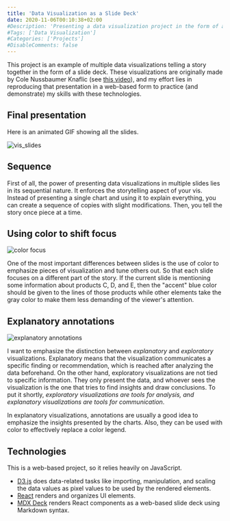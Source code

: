 ```yaml
---
title: 'Data Visualization as a Slide Deck'
date: 2020-11-06T00:10:38+02:00
#Description: 'Presenting a data visualization project in the form of a slide deck.'
#Tags: ['Data Visualization']
#Categories: ['Projects']
#DisableComments: false
---
```


This project is an example of multiple data visualizations telling a story
together in the form of a slide deck. These visualizations are originally
made by Cole Nussbaumer Knaflic (see [this video](https://youtu.be/X79o46W5plI)),
and my effort lies in reproducing that presentation in a web-based form to
practice (and demonstrate) my skills with these technologies.

## Final presentation

Here is an animated GIF showing all the slides.

![vis_slides](https://i.imgur.com/wp4Nmld.gif)

## Sequence

First of all, the power of presenting data visualizations in multiple slides
lies in its sequential nature. It enforces the storytelling aspect of your
vis. Instead of presenting a single chart and using it to explain everything,
you can create a sequence of copies with slight modifications. Then, you tell
the story once piece at a time.

## Using color to shift focus

![color focus](https://i.imgur.com/Z4IMqSu.png)

One of the most important differences between slides is the use of color to
emphasize pieces of visualization and tune others out. So that each slide
focuses on a different part of the story.  If the current slide is mentioning
some information about products C, D, and E, then the "accent" blue color should
be given to the lines of those products while other elements take the gray color
to make them less demanding of the viewer's attention.

## Explanatory annotations

![explanatory annotations](https://i.imgur.com/Ura9oZF.png)

I want to emphasize the distinction between _explanatory_ and _exploratory_
visualizations. Explanatory means that the visualization communicates a
specific finding or recommendation, which is reached after analyzing the data
beforehand. On the other hand, exploratory visualizations are not tied to
specific information. They only present the data, and whoever sees the
visualization is the one that tries to find insights and draw conclusions. To
put it shortly, _exploratory visualizations are tools for analysis, and
explanatory visualizations are tools for communication_.

In explanatory visualizations, annotations are usually a good idea to
emphasize the insights presented by the charts. Also, they can be used with
color to effectively replace a color legend.

## Technologies

This is a web-based project, so it relies heavily on JavaScript.

- [D3.js](https://d3js.org/) does data-related tasks like importing,
  manipulation, and scaling the data values as pixel values to be used by the
  rendered elements.
- [React](reactjs.org/) renders and organizes UI elements.
- [MDX Deck](https://mdx-deck.jxnblk.com/) renders React components as a
  web-based slide deck using Markdown syntax.
